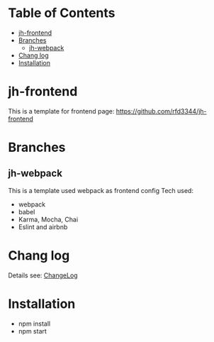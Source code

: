 # Table of Contents #
<!-- START doctoc generated TOC please keep comment here to allow auto update -->
<!-- DON'T EDIT THIS SECTION, INSTEAD RE-RUN doctoc TO UPDATE -->


- [jh-frontend](#jh-frontend)
- [Branches](#branches)
  - [jh-webpack](#jh-webpack)
- [Chang log](#chang-log)
- [Installation](#installation)

<!-- END doctoc generated TOC please keep comment here to allow auto update -->

# jh-frontend
This is a template for frontend page:
https://github.com/rfd3344/jh-frontend

# Branches
## jh-webpack
This is a template used webpack as frontend config
Tech used:
- webpack
- babel
- Karma, Mocha, Chai
- Eslint and airbnb




# Chang log
Details see: [ChangeLog](./docs/ChangeLog.md#)

# Installation
- npm install
- npm start
